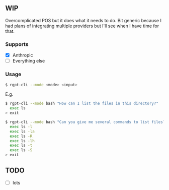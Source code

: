 ## WIP

Overcomplicated POS but it does what it needs to do.
Bit generic because I had plans of integrating multiple providers but I'll see when I have time for that.

### Supports
- [x] Anthropic
- [ ] Everything else

### Usage
```bash
$ rgpt-cli --mode <mode> <input>
```

E.g.

```bash
$ rgpt-cli --mode bash "How can I list the files in this directory?"
  exec ls
> exit
```
```bash
$ rgpt-cli --mode bash "Can you give me several commands to list files?"
  exec ls -l
  exec ls -la
  exec ls -R
  exec ls -lh
  exec ls -t
  exec ls -S
> exit
```

## TODO
- [ ] lots
